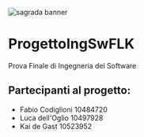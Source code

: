 ![sagrada banner](https://ksr-ugc.imgix.net/assets/013/393/383/88f9cae91e41ef71ac2b06fb2fa564de_original.jpg?w=1024&h=576&fit=fill&bg=000000&v=1473272732&auto=format&q=92&s=ec3ac5ec050115cbbcc0666e2315ab7b)

# ProgettoIngSwFLK
Prova Finale di Ingegneria del Software



## Partecipanti al progetto:
* Fabio Codiglioni 10484720
* Luca dell'Oglio 10497928 
* Kai de Gast 10523952


